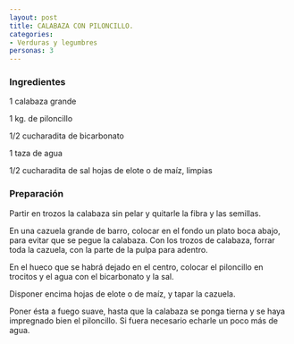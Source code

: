 ```yaml
---
layout: post
title: CALABAZA CON PILONCILLO.
categories:
- Verduras y legumbres
personas: 3 
---
```

<h3>Ingredientes</h3>
1 calabaza grande

1 kg. de piloncillo

1/2 cucharadita de bicarbonato

1 taza de agua

1/2 cucharadita de sal hojas de elote o de maíz, limpias

<h3>Preparación</h3>
Partir en trozos la calabaza sin pelar y quitarle la fibra y las semillas.

En una cazuela grande de barro, colocar en el fondo un plato boca abajo, para evitar que se pegue la calabaza. Con los trozos de calabaza, forrar toda la cazuela, con la parte de la pulpa para adentro.

En el hueco que se habrá dejado en el centro, colocar el piloncillo en trocitos y el agua con el bicarbonato y la sal.

Disponer encima hojas de elote o de maíz, y tapar la cazuela.

Poner ésta a fuego suave, hasta que la calabaza se ponga tierna y se haya impregnado bien el piloncillo. Si fuera necesario echarle un poco más de agua.